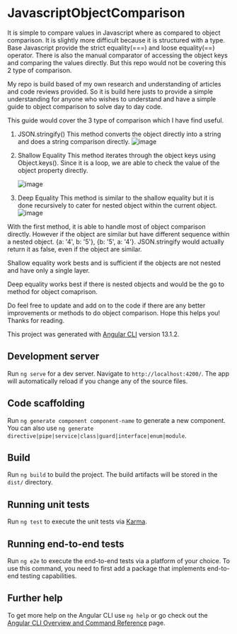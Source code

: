 # JavascriptObjectComparison
It is simple to compare values in Javascript where as compared to object comparison. It is slightly more difficult because it is structured with a type. 
Base Javascript provide the strict equality(===) and loose equality(==) operator. There is also the manual comparator of accessing the object keys and comparing the values directly. But this repo would not be covering this 2 type of comparison. 

My repo is build based of my own research and understanding of articles and code reviews provided. So it is build here justs to provide a simple understanding for anyone who wishes to understand and have a simple guide to object comparison to solve day to day code. 

This guide would cover the 3 type of comparison which I have find useful. 

1. JSON.stringify()
   This method converts the object directly into a string and does a string comparison directly. 
  ![image](https://user-images.githubusercontent.com/61023335/159129721-11a1329d-d568-493f-bed4-708d1ed6788f.png)

2. Shallow Equality 
   This method iterates through the object keys using Object.keys(). Since it is a loop, we are able to check the value of the object property directly. 
   
   ![image](https://user-images.githubusercontent.com/61023335/159129741-accdd1ba-27fd-4df6-b887-6fd6ca707446.png)

3. Deep Equality 
   This method is similar to the shallow equality but it is done recursively to cater for nested object within the current object. 
   ![image](https://user-images.githubusercontent.com/61023335/159129759-6145f8b5-55ae-4040-97c8-7c1e6e6ae66d.png)

With the first method, it is able to handle most of object comparison directly. However if the object are similar but have different sequence within a nested object.  {a: '4', b: '5'}, {b: '5', a: '4'}. JSON.stringify would actually return it as false, even if the object are similar.

Shallow equality work bests and is sufficient if the objects are not nested and have only a single layer. 

Deep equality works best if there is nested objects and would be the go to method for object comaprison. 

Do feel free to update and add on to the code if there are any better improvements or methods to do object comparison. Hope this helps you! Thanks for reading. 


This project was generated with [Angular CLI](https://github.com/angular/angular-cli) version 13.1.2.
## Development server

Run `ng serve` for a dev server. Navigate to `http://localhost:4200/`. The app will automatically reload if you change any of the source files.

## Code scaffolding

Run `ng generate component component-name` to generate a new component. You can also use `ng generate directive|pipe|service|class|guard|interface|enum|module`.

## Build

Run `ng build` to build the project. The build artifacts will be stored in the `dist/` directory.

## Running unit tests

Run `ng test` to execute the unit tests via [Karma](https://karma-runner.github.io).

## Running end-to-end tests

Run `ng e2e` to execute the end-to-end tests via a platform of your choice. To use this command, you need to first add a package that implements end-to-end testing capabilities.

## Further help

To get more help on the Angular CLI use `ng help` or go check out the [Angular CLI Overview and Command Reference](https://angular.io/cli) page.
